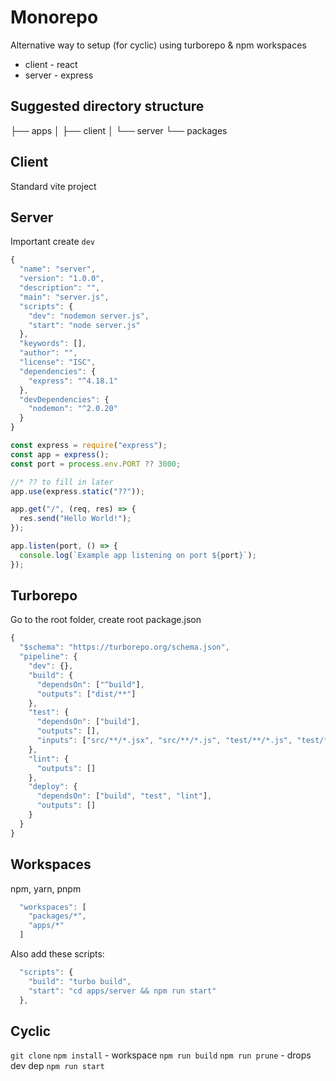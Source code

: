 # Monorepo

Alternative way to setup (for cyclic) using turborepo & npm workspaces

- client - react
- server - express

## Suggested directory structure

├── apps
│ ├── client
│ └── server
└── packages

## Client

Standard vite project

## Server

Important create `dev`

```js title="package.json"
{
  "name": "server",
  "version": "1.0.0",
  "description": "",
  "main": "server.js",
  "scripts": {
    "dev": "nodemon server.js",
    "start": "node server.js"
  },
  "keywords": [],
  "author": "",
  "license": "ISC",
  "dependencies": {
    "express": "^4.18.1"
  },
  "devDependencies": {
    "nodemon": "^2.0.20"
  }
}
```

```js title="server.js"
const express = require("express");
const app = express();
const port = process.env.PORT ?? 3000;

//* ?? to fill in later
app.use(express.static("??"));

app.get("/", (req, res) => {
  res.send("Hello World!");
});

app.listen(port, () => {
  console.log(`Example app listening on port ${port}`);
});
```

## Turborepo

Go to the root folder, create root package.json

```js title="turbo.json"
{
  "$schema": "https://turborepo.org/schema.json",
  "pipeline": {
    "dev": {},
    "build": {
      "dependsOn": ["^build"],
      "outputs": ["dist/**"]
    },
    "test": {
      "dependsOn": ["build"],
      "outputs": [],
      "inputs": ["src/**/*.jsx", "src/**/*.js", "test/**/*.js", "test/**/*.jsx"]
    },
    "lint": {
      "outputs": []
    },
    "deploy": {
      "dependsOn": ["build", "test", "lint"],
      "outputs": []
    }
  }
}
```

## Workspaces

npm, yarn, pnpm

```js title="package.json"
  "workspaces": [
    "packages/*",
    "apps/*"
  ]
```

Also add these scripts:

```js
  "scripts": {
    "build": "turbo build",
    "start": "cd apps/server && npm run start"
  },
```

## Cyclic

`git clone`
`npm install` - workspace
`npm run build`
`npm run prune` - drops dev dep
`npm run start`
